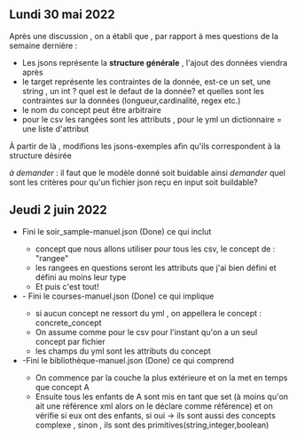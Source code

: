 ## Lundi 30 mai 2022

Après une discussion , on a établi que , par rapport à mes questions de la semaine dernière : 

- Les jsons représente la **structure générale** , l'ajout des données viendra après 
- le target représente les contraintes de la donnée, est-ce un set, une string , un int ? quel est le defaut de la donnée? et quelles sont les contraintes sur la données (longueur,cardinalité, regex etc.)
- le nom du concept peut être arbitraire 
- pour le csv les rangées sont les attributs , pour le yml un dictionnaire = une liste d'attribut 

À partir de là , modifions les jsons-exemples afin qu'ils correspondent à la structure désirée 

*à demander* : il faut que le modèle donné soit buidable ainsi *demander* quel sont les critères pour qu'un fichier json reçu en input soit buildable?

## Jeudi 2 juin 2022

 <ul>
  <li>Fini le soir_sample-manuel.json (Done) ce qui inclut</li>
	<ul>
		<li>concept que nous allons utiliser pour tous les csv, le concept de : "rangee" </li>
		<li>les rangees en questions seront les attributs que j'ai bien défini et défini au moins leur type</li>
		<li>Et puis c'est tout!</li>
	</ul>
	<li> - Fini le courses-manuel.json (Done) ce qui implique </li>
	<ul>
		<li>si aucun concept ne ressort du yml , on appellera le concept : concrete_concept  </li>
		<li>On assume comme pour le csv pour l'instant qu'on a un seul concept par fichier</li>
		<li>les champs du yml sont les attributs du concept </li>
	</ul>
	<li>-Fini le bibliothèque-manuel.json (Done) ce qui comprend</li>
	<ul>
		<li>On commence par la couche la plus extérieure et on la met en temps que concept A </li>
		<li>Ensuite tous les enfants de A sont mis en tant que set (à moins qu'on ait une référence xml alors on le déclare comme référence) et on vérifie si eux ont des enfants, si oui -> ils sont aussi des concepts complexe , sinon , ils sont des primitives(string,integer,boolean) </li>
	</ul>
</ul> 




